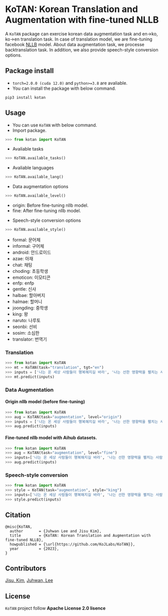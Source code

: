 # KoTAN: Korean Translation and Augmentation with fine-tuned NLLB

A `KoTAN` package can exercise korean data augmentation task and en->ko, ko->en translation task.
In case of translation model, we are fine-tuning facebook [NLLB](https://arxiv.org/abs/2207.04672) model. About data augmentation task, we processe backtranslation task.
In addition, we also provide speech-style conversion options.

## Package install
* `torch=2.0.0 (cuda 12.0)` and `python>=3.8` are avaliable.
* You can install the package with below command.
```
pip3 install kotan
```

## Usage
* You can use `KoTAN` with below command.
* Import package.
```python
>>> from kotan import KoTAN
```
* Avaliable tasks
```python
>>> KoTAN.available_tasks()
```
* Avaliable languages
```python
>>> KoTAN.available_lang()
```
* Data augmentation options
```python
>>> KoTAN.available_level()
```
  - origin: Before fine-tuning nllb model.
  - fine: After fine-tuning nllb model.
* Speech-style conversion options
```python
>>> KoTAN.available_style()
```
* formal: 문어체
* informal: 구어체
* android: 안드로이드
* azae: 아재
* chat: 채팅
* choding: 초등학생
* emoticon: 이모티콘
* enfp: enfp
* gentle: 신사
* halbae: 할아버지
* halmae: 할머니
* joongding: 중학생
* king: 왕
* naruto: 나루토
* seonbi: 선비
* sosim: 소심한
* translator: 번역기

### Translation
```python
>>> from kotan import KoTAN
>>> mt = KoTAN(task="translation", tgt="en")
>>> inputs = ['나는 온 세상 사람들이 행복해지길 바라', '나는 선한 영향력을 펼치는 사람이 되고 싶어']
>>> mt.predict(inputs)
```

### Data Augmentation

#### Origin nllb model (before fine-tuning)
```python
>>> from kotan import KoTAN
>>> aug = KoTAN(task="augmentation", level="origin")
>>> inputs = ['나는 온 세상 사람들이 행복해지길 바라', '나는 선한 영향력을 펼치는 사람이 되고 싶어']
>>> aug.predict(inputs)
```

#### Fine-tuned nllb model with Aihub datasets.
```python
>>> from kotan import KoTAN
>>> aug = KoTAN(task="augmentation", level="fine")
>>> inputs=['나는 온 세상 사람들이 행복해지길 바라', '나는 선한 영향력을 펼치는 사람이 되고 싶어']
>>> aug.predict(inputs)
```

### Speech-style conversion
```python
>>> from kotan import KoTAN
>>> style = KoTAN(task="augmentation", style="king")
>>> inputs=['나는 온 세상 사람들이 행복해지길 바라', '나는 선한 영향력을 펼치는 사람이 되고 싶어']
>>> style.predict(inputs)
```

## Citation
```
@misc{KoTAN,
  author       = {Juhwan Lee and Jisu Kim},
  title        = {KoTAN: Korean Translation and Augmentation with fine-tuned NLLB},
  howpublished = {\url{https://github.com/KoJLabs/KoTAN}},
  year         = {2023},
}
```

## Contributors
[Jisu, Kim](https://github.com/merry555), [Juhwan, Lee](https://github.com/juhwanlee-diquest)

## License
`KoTAN` project follow **Apache License 2.0 lisence**
